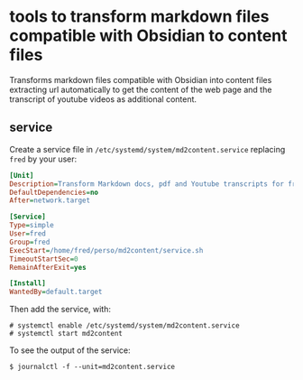 # tools to transform markdown files compatible with Obsidian to content files

Transforms markdown files compatible with Obsidian into content files extracting url automatically to get the content of the web page and the transcript of youtube videos as additional content.

## service

Create a service file in `/etc/systemd/system/md2content.service` replacing `fred` by your user:

```ini
[Unit]
Description=Transform Markdown docs, pdf and Youtube transcripts for fred into text files
DefaultDependencies=no
After=network.target

[Service]
Type=simple
User=fred
Group=fred
ExecStart=/home/fred/perso/md2content/service.sh
TimeoutStartSec=0
RemainAfterExit=yes

[Install]
WantedBy=default.target
```

Then add the service, with:

```ShellSession
# systemctl enable /etc/systemd/system/md2content.service
# systemctl start md2content
```

To see the output of the service:

```ShellSession
$ journalctl -f --unit=md2content.service
```
